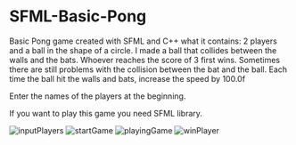 # SFML-Basic-Pong

Basic Pong game created with SFML and C++ what it contains: 2 players and a ball in the shape of a circle.
I made a ball that collides between the walls and the bats.
Whoever reaches the score of 3 first wins.
Sometimes there are still problems with the collision between the bat and the ball.
Each time the ball hit the walls and bats, increase the speed by 100.0f

Enter the names of the players at the beginning.

If you want to play this game you need SFML library.

![inputPlayers](https://user-images.githubusercontent.com/94991378/213697121-0fdb1c73-2f06-494f-972d-11ae8ee52c8e.PNG)
![startGame](https://user-images.githubusercontent.com/94991378/213697134-8cefbe2e-224e-41ff-83ba-f3bdb7705ad4.png)
![playingGame](https://user-images.githubusercontent.com/94991378/213697138-c031abdd-b2d7-4e27-bab6-1915fb8e5928.png)
![winPlayer](https://user-images.githubusercontent.com/94991378/213697144-0f545586-4e64-4823-ae0b-e061cf59ae6a.png)
